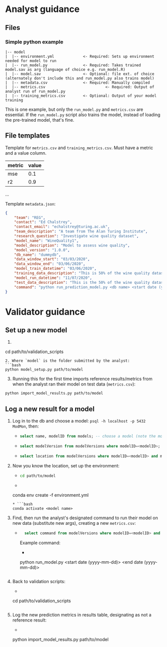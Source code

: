 # Analyst guidance

## Files

### Simple python example

```
|-- model
|  |-- environment.yml             <- Required: Sets up environment needed for model to run
|  |-- run_model.py                <- Required: Takes trained model.sav as arg (language of choice e.g. run_model.R)
|  |-- model.sav                   <- Optional: file ext. of choice (alternately don't include this and run_model.py also trains model)
|  |-- metadata.csv                <- Required: Manually compiled
|  |-- metrics.csv      					 <- Required: Output of analyst run of run_model.py
|  |-- training_metrics.csv        <- Optional: Output of your model training

```

This is one example, but only the `run_model.py` and `metrics.csv` are essential. If the `run_model.py` script also trains the model, instead of loading the pre-trained model, that's fine.

## File templates

Template for `metrics.csv` and `training_metrics.csv`. Must have a metric and a value column.

|metric|value|
| ---  | --- |
| mse  | 0.1 |
| r2   | 0.9 |
...

Template `metadata.json`:

```JSON
{
	"team": "REG",
	"contact": "Ed Chalstrey",
	"contact_email": "echalstrey@turing.ac.uk",
	"team_description": "A team from The Alan Turing Institute",
	"research_question": "Investigate wine quality dataset",
	"model_name": "WineQuality1",
	"model_description": "Model to assess wine quality",
	"model_version": "1.0.0",
	"db_name": "dummydb",
	"data_window_start": "03/03/2020",
	"data_window_end": "03/06/2020",
	"model_train_datetime": "03/06/2020",
	"training_data_description": "This is 50% of the wine quality dataset",
	"model_run_datetime": "11/07/2020",
	"test_data_description": "This is the 50% of the wine quality dataset that was not used for training the model",
	"command": "python run_prediction_model.py <db name> <start date (yyyy-mm-dd)> <end date (yyyy-mm-dd)>"
}
```

# Validator guidance

## Set up a new model

1. ```bash
cd path/to/validation_scripts
```
2. Where `model` is the folder submitted by the analyst:
```bash
python model_setup.py path/to/model
```
3. Running this for the first time imports reference results/metrics from when the analyst ran their model on test data (`metrics.csv`):
```bash
python import_model_results.py path/to/model
```

## Log a new result for a model

1. Log in to the db and choose a model: `psql -h localhost -p 5432 ModMon`, then:
    * ```SQL
      select name, modelID from models; -- choose a model (note the modelID number)
      ```
    * ```SQL
      select modelVersion from modelVersions where modelID=<modelID>; -- list model versions (note one of them)
      ```
    * ```SQL
      select location from modelVersions where modelID=<modelID> and modelVersion='<modelVersion>'; -- gets `path/to/model`
      ```
2. Now you know the location, set up the environment:
    * ```bash
      cd path/to/model
      ```
    * ```bash
    conda env create -f environment.yml
    ```
    * ```bash
    conda activate <model name>
    ```
3. Find, then run the analyst's designated command to run their model on new data (substitute new args), creating a new `metrics.csv`:
    * ```SQL
		select command from modelVersions where modelID=<modelID> and modelVersion='<modelVersion>';
		```
		Example command:
    	* ```bash
  		python run_model.py <db name> <start date (yyyy-mm-dd)> <end date (yyyy-mm-dd)>
  		```
4. Back to validation scripts:
  	* ```bash
    cd path/to/validation_scripts
    ```
5. Log the new prediction metrics in results table, designating as not a reference result:
    *  ```bash
    python import_model_results.py path/to/model
    ```
